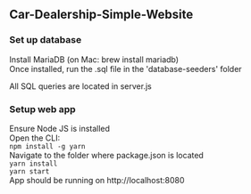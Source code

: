 ## Car-Dealership-Simple-Website

### Set up database 
Install MariaDB (on Mac: brew install mariadb)  
Once installed, run the .sql file in the 'database-seeders' folder

All SQL queries are located in server.js

### Setup web app
Ensure Node JS is installed  
Open the CLI:  
```npm install -g yarn```  
Navigate to the folder where package.json is located  
```yarn install```  
```yarn start```  
App should be running on http://localhost:8080





